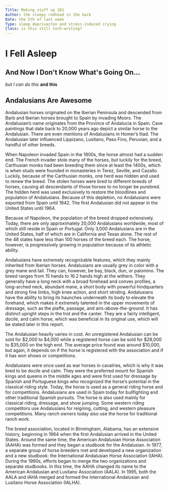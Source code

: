 ```yaml
---
Title: Making stuff up 101
Author: the sleepy redhead in the back
Date: the 5th of last week
Type: sleep deprivaiton and stress-induced crying
Class: is this still tech-writing?
---
```


# I Fell Asleep
## And Now I Don't Know What's Going On...

*but I can do this*
**and this**

## Andalusians Are Awesome

  Andalusian horses originated on the Iberian Peninsula and descended from Barb and Iberian horses brought to Spain by invading Moors. The Andalusian’s name originates from the Province of Andalucía in Spain. Cave paintings that date back to 20,000 years ago depict a similar horse to the Andalusian. There are even mentions of Andalusians in Homer’s Iliad. The Andalusian later influenced Lippizano, Lusitano, Paso Fino, Peruvian, and a handful of other breeds.

When Napoleon invaded Spain in the 1800s, the horse almost had a sudden end. The French invader stole many of the horses, but luckily for the breed, Carthusian monks had been breeding them since at least the 1400s, which is when studs were founded in monasteries in Terez, Seville, and Cazallo. Luckily, because of the Carthusian monks, one herd was hidden and used to renew the breed. The stolen horses were bred to different breeds of horses, causing all descendants of those horses to no longer be purebred. The hidden herd was used exclusively to restore the bloodlines and population of Andalusians. Because of this depletion, no Andalusians were exported from Spain until 1942. The first Andalusian did not appear in the United States until 1964.
	
Because of Napoleon, the population of the breed dropped extensively. Today, there are only approximately 20,000 Andalusians worldwide, most of which still reside in Spain or Portugal. Only 3,000 Andalusians are in the United States, half of which are in California and Texas alone. The rest of the 48 states have less than 100 horses of the breed each. The horse, however, is progressively growing in population because of its athletic ability.
	
Andalusians have extremely recognizable features, which they mainly inherited from Iberian horses. Andalusians are usually grey in color with a grey mane and tail. They can, however, be bay, black, dun, or palomino. The breed ranges from 15 hands to 16.2 hands high at the withers. They generally have a long neck with a broad forehead and convex profiles, a long-arched neck, abundant mane, a short body with powerful hindquarters and strong fine limbs, high knee action, and short striding. 
Andalusians have the ability to bring its haunches underneath its body to elevate the forehand, which makes it extremely talented in the upper movements of dressage, such as the piaffe, passage, and airs-above-the-ground. It has distinct upright steps in the trot and the canter. They are a fairly intelligent, docile, and calm horse, which was beneficial in its original use, which will be stated later in this report. 
	
The Andalusian heavily varies in cost. An unregistered Andalusian can be sold for $2,000 to $4,000 while a registered horse can be sold for $28,000 to $35,000 on the high end. The average price found was around $10,000, but again, it depends on if the horse is registered with the association and if it has won shows or competitions. 
	
Andalusians were once used as war horses in cavalries, which is why it was bred to be docile and calm. They were the preferred mount for Spanish kings and queens in the middle ages and were first used for dressage by Spanish and Portuguese kings who recognized the horse’s potential in the classical riding style. Today, the horse is used as a general riding horse and for competitions. Andalusians are used in Spain today for bullfighting and other traditional Spanish pursuits. The horse is also used mainly for classical riding, dressage, and show jumping. Some western riding competitors use Andalusians for reigning, cutting, and western pleasure competitions. Many ranch owners today also use the horse for traditional ranch work. 
	
The breed association, located in Birmingham, Alabama, has an extensive history, beginning in 1964 when the first Andalusian arrived in the United States. Around the same time, the American Andalusian Horse Association (AAHA) was formed and they began a studbook for the Andalusian. In 1977, a separate group of horse breeders met and developed a new organization and a new studbook: the International Andalusian Horse Association (IAHA). During the 1990s, efforts began to merge the two organizations and separate studbooks. In this time, the AAHA changed its name to the American Andalusian and Lusitano Association (AALA). In 1995, both the AALA and IAHA merged and formed the International Andalusian and Lusitano Horse Association (IALHA). 
